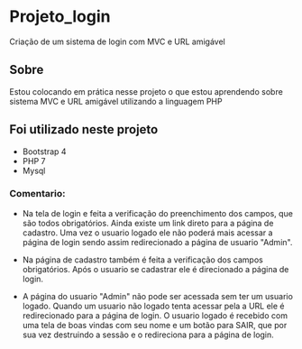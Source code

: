 # Projeto_login
Criação de um sistema de login com MVC e URL amigável

## Sobre
Estou colocando em prática nesse projeto o que estou aprendendo sobre sistema MVC e URL amigável utilizando a linguagem PHP

## Foi utilizado neste projeto
- Bootstrap 4
- PHP 7
- Mysql

### Comentario:
- Na tela de login e feita a verificação do preenchimento dos campos, que são todos obrigatórios. Ainda existe um link direto para a página de cadastro. Uma vez o usuario logado ele não poderá mais acessar a página de login sendo assim redirecionado a página de usuario "Admin".

- Na página de cadastro também é feita a verificação dos campos obrigatórios. Após o usuario se cadastrar ele é direcionado a página de login.

- A página do usuario "Admin" não pode ser acessada sem ter um usuario logado. Quando um usuario não logado tenta acessar pela a URL ele é redirecionado para a página de login. O usuario logado é recebido com uma tela de boas vindas com seu nome e um botão para SAIR, que por sua vez destruindo a sessão e o redireciona para a página de login.

